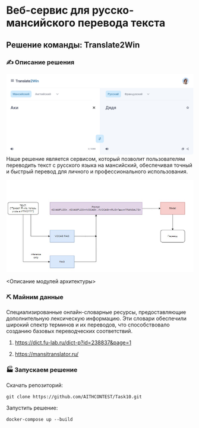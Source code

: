 # Веб-сервис для русско-мансийского перевода текста

## Решение команды: **Translate2Win**


### ✍️ Описание решения
![Screenshot](./figs/web.jpeg)
Наше решение является сервисом, который позволит пользователям переводить текст с русского языка на мансийский, обеспечивая точный и быстрый перевод для личного и профессионального использования.

![Screenshot](./figs/pipeline.jpg)


<Описание модулей архитектуры>


### ⛏️ Майним данные
Специализированные онлайн-словарные ресурсы, предоставляющие дополнительную лексическую информацию. Эти словари обеспечили широкий спектр терминов и их переводов, что способствовало созданию базовых переводческих соответствий.

1. https://dict.fu-lab.ru/dict-p?id=238837&page=1 

2. https://mansitranslator.ru/ 

### 🏭 Запускаем решение

Скачать репозиторий:
```
git clone https://github.com/AITHCONTEST/Task10.git
```

Запустить решение:
```
docker-compose up --build
```
